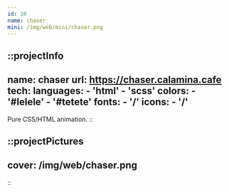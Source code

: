 ```yaml
---
id: 10
name: chaser
mini: /img/web/mini/chaser.png
---
```


::projectInfo
---
name: chaser
url: https://chaser.calamina.cafe
tech: 
    languages:
      - 'html'
      - 'scss'
    colors:
      - '#lelele'
      - '#tetete'
    fonts:
      - '/'
    icons:
      - '/'
---
Pure CSS/HTML animation.
::

::projectPictures
---
cover: /img/web/chaser.png
---
::

<!-- ::projectFeatures
:: -->